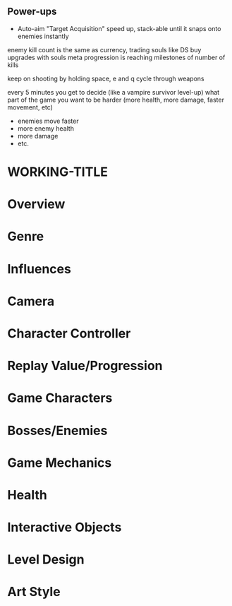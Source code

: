 ## Power-ups
- Auto-aim "Target Acquisition" speed up, stack-able until it snaps onto enemies instantly

enemy kill count is the same as currency, trading souls like DS
buy upgrades with souls
meta progression is reaching milestones of number of kills


keep on shooting by holding space, e and q cycle through weapons

every 5 minutes you get to decide (like a vampire survivor level-up) what part of the game you want to be harder (more health, more damage, faster movement, etc)
- enemies move faster 
- more enemy health
- more damage
- etc.


# WORKING-TITLE

# Overview 

# Genre

# Influences

# Camera

# Character Controller

# Replay Value/Progression

# Game Characters 

# Bosses/Enemies 

# Game Mechanics 

# Health 

# Interactive Objects

# Level Design 

# Art Style 
